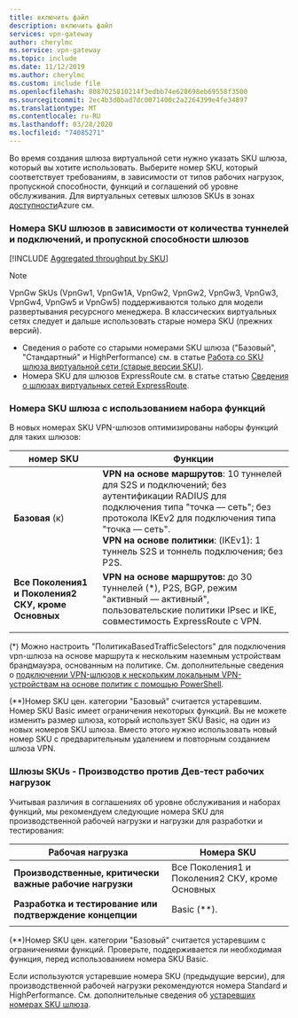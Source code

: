 ```yaml
---
title: включить файл
description: включить файл
services: vpn-gateway
author: cherylmc
ms.service: vpn-gateway
ms.topic: include
ms.date: 11/12/2019
ms.author: cherylmc
ms.custom: include file
ms.openlocfilehash: 8087025810214f3edbb74e628698eb69558f3500
ms.sourcegitcommit: 2ec4b3d0bad7dc0071400c2a2264399e4fe34897
ms.translationtype: MT
ms.contentlocale: ru-RU
ms.lasthandoff: 03/28/2020
ms.locfileid: "74085271"
---
```

Во время создания шлюза виртуальной сети нужно указать SKU шлюза, который вы хотите использовать. Выберите номер SKU, который соответствует требованиям, в зависимости от типов рабочих нагрузок, пропускной способности, функций и соглашений об уровне обслуживания. Для виртуальных сетевых шлюзов SKUs в зонах [доступности](../articles/vpn-gateway/about-zone-redundant-vnet-gateways.md)Azure см.

###  <a name="gateway-skus-by-tunnel-connection-and-throughput"></a><a name="benchmark"></a>Номера SKU шлюзов в зависимости от количества туннелей и подключений, и пропускной способности шлюзов

[!INCLUDE [Aggregated throughput by SKU](./vpn-gateway-table-gwtype-aggtput-include.md)]

> [!NOTE]
> VpnGw SkUs (VpnGw1, VpnGw1A, VpnGw2, VpnGw2, VpnGw3, VpnGw3, VpnGw4, VpnGw5 и VpnGw5) поддерживаются только для модели развертывания ресурсного менеджера. В классических виртуальных сетях следует и дальше использовать старые номера SKU (прежних версий).
>  * Сведения о работе со старыми номерами SKU шлюза ("Базовый", "Стандартный" и HighPerformance) см. в статье [Работа со SKU шлюза виртуальной сети (старые версии SKU)](../articles/vpn-gateway/vpn-gateway-about-skus-legacy.md).
>  * Номера SKU для шлюзов ExpressRoute см. в статье статью [Сведения о шлюзах виртуальных сетей ExpressRoute](../articles/expressroute/expressroute-about-virtual-network-gateways.md).
>

###  <a name="gateway-skus-by-feature-set"></a><a name="feature"></a>Номера SKU шлюза с использованием набора функций

В новых номерах SKU VPN-шлюзов оптимизированы наборы функций для таких шлюзов:

| **номер SKU**| **Функции**|
| ---    | ---         |
|**Базовая** (к)   | **VPN на основе маршрутов**: 10 туннелей для S2S и подключений; без аутентификации RADIUS для подключения типа "точка — сеть"; без протокола IKEv2 для подключения типа "точка — сеть".<br>**VPN на основе политики**: (IKEv1): 1 туннель S2S и тоннель подключения; без P2S.|
| **Все Поколения1 и Поколения2 СКУ, кроме Основных** | **VPN на основе маршрутов:** до 30 туннелей (\*), P2S, BGP, режим "активный — активный", пользовательские политики IPsec и IKE, совместимость ExpressRoute с VPN. |
|        |             |

(*) Можно настроить "ПолитикаBasedTrafficSelectors" для подключения vpn-шлюза на основе маршрута к нескольким наземным устройствам брандмауэра, основанным на политике. См. дополнительные сведения о [подключении VPN-шлюзов к нескольким локальным VPN-устройствам на основе политик с помощью PowerShell](../articles/vpn-gateway/vpn-gateway-connect-multiple-policybased-rm-ps.md).

(\*\*)Номер SKU цен. категории "Базовый" считается устаревшим. Номер SKU Basic имеет ограничения некоторых функций. Вы не можете изменить размер шлюза, который использует SKU Basic, на один из новых номеров SKU шлюза. Вместо этого нужно использовать новый номер SKU с предварительным удалением и повторным созданием шлюза VPN.

###  <a name="gateway-skus---production-vs-dev-test-workloads"></a><a name="workloads"></a>Шлюзы SKUs - Производство против Дев-тест рабочих нагрузок

Учитывая различия в соглашениях об уровне обслуживания и наборах функций, мы рекомендуем следующие номера SKU для производственной рабочей нагрузки и нагрузки для разработки и тестирования:

| **Рабочая нагрузка**                       | **Номера SKU**               |
| ---                                | ---                    |
| **Производственные, критически важные рабочие нагрузки** | Все Поколения1 и Поколения2 СКУ, кроме Основных |
| **Разработка и тестирование или подтверждение концепции**   | Basic (\*\*).                 |
|                                    |                        |

(\*\*)Номер SKU цен. категории "Базовый" считается устаревшим с ограничениями функций. Проверьте, поддерживается ли необходимая функция, перед использованием номера SKU Basic.

Если используются устаревшие номера SKU (предыдущие версии), для производственной рабочей нагрузки рекомендуются номера Standard и HighPerformance. См. дополнительные сведения об [устаревших номерах SKU шлюза](../articles/vpn-gateway/vpn-gateway-about-skus-legacy.md).
